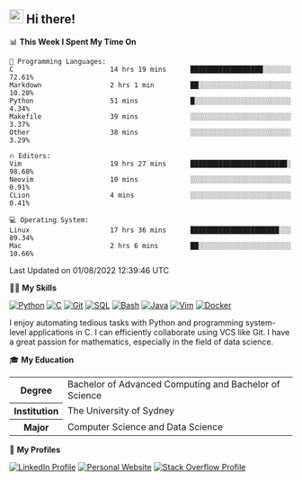 ## <a href="#"><img src="https://media.giphy.com/media/hvRJCLFzcasrR4ia7z/giphy.gif" width="25px" height="25px"></a> Hi there!

<!--START_SECTION:waka-->
📊 **This Week I Spent My Time On** 

```text
💬 Programming Languages: 
C                        14 hrs 19 mins      ██████████████████░░░░░░░   72.61% 
Markdown                 2 hrs 1 min         ██░░░░░░░░░░░░░░░░░░░░░░░   10.28% 
Python                   51 mins             █░░░░░░░░░░░░░░░░░░░░░░░░   4.34% 
Makefile                 39 mins             ░░░░░░░░░░░░░░░░░░░░░░░░░   3.37% 
Other                    38 mins             ░░░░░░░░░░░░░░░░░░░░░░░░░   3.29%

🔥 Editors: 
Vim                      19 hrs 27 mins      ████████████████████████░   98.68% 
Neovim                   10 mins             ░░░░░░░░░░░░░░░░░░░░░░░░░   0.91% 
CLion                    4 mins              ░░░░░░░░░░░░░░░░░░░░░░░░░   0.41%

💻 Operating System: 
Linux                    17 hrs 36 mins      ██████████████████████░░░   89.34% 
Mac                      2 hrs 6 mins        ██░░░░░░░░░░░░░░░░░░░░░░░   10.66%

```


 Last Updated on 01/08/2022 12:39:46 UTC
<!--END_SECTION:waka-->

💪🏻 **My Skills**

[![Python](https://img.shields.io/badge/-Python-yellow?style=flat-square&logo=Python)](#)
[![C     ](https://img.shields.io/badge/-C-blue?style=flat-square&logo=C)](#)
[![Git   ](https://img.shields.io/badge/-Git-grey?style=flat-square&logo=Git)](#)
[![SQL   ](https://img.shields.io/badge/-SQL-grey?style=flat-square&logo=SQLite)](#)
[![Bash  ](https://img.shields.io/badge/-Bash-grey?style=flat-square&logo=GNU-Bash)](#)
[![Java  ](https://img.shields.io/badge/-Java-grey?style=flat-square&logo=OpenJDK)](#)
[![Vim   ](https://img.shields.io/badge/-Vim-grey?style=flat-square&logo=Vim)](#)
[![Docker](https://img.shields.io/badge/-Docker-grey?style=flat-square&logo=Docker)](#)

I enjoy automating tedious tasks with Python and programming system-level applications in C. I can efficiently collaborate using VCS like Git. I have a great passion for mathematics, especially in the field of data science.

🎓 **My Education**

<table>
<tr>
    <th>Degree</th>
    <td>Bachelor of Advanced Computing and Bachelor of Science</td>
</tr>
<tr>
    <th>Institution</th>
    <td>The University of Sydney</td>
</tr>
<tr>
    <th>Major</th>
    <td>Computer Science and Data Science</td>
</tr>
</table>

🔗 **My Profiles**

[![LinkedIn Profile](https://img.shields.io/badge/-LinkedIn-blue?style=social&logo=LinkedIn)](https://www.linkedin.com/in/ziao-ji)
[![Personal Website](https://img.shields.io/badge/-Personal%20Website-blue?style=social&logo=Bootstrap)](https://www.jiziao.works)
[![Stack Overflow Profile](https://img.shields.io/badge/-Stack%20Overflow-blue?style=social&logo=StackOverflow)](https://stackoverflow.com/users/11658924/spearandshield)
